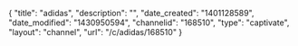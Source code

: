 {
    "title": "adidas",
    "description": "",
    "date_created": "1401128589",
    "date_modified": "1430950594",
    "channelid": "168510",
    "type": "captivate",
    "layout": "channel",
    "url": "\/c\/adidas\/168510"
}